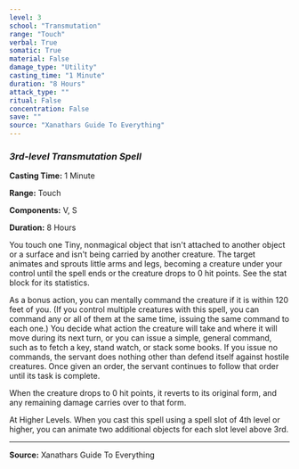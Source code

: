 ```yaml
---
level: 3
school: "Transmutation"
range: "Touch"
verbal: True
somatic: True
material: False
damage_type: "Utility"
casting_time: "1 Minute"
duration: "8 Hours"
attack_type: ""
ritual: False
concentration: False
save: ""
source: "Xanathars Guide To Everything"
---
```


### *3rd-level Transmutation Spell*

**Casting Time:** 1 Minute

**Range:** Touch

**Components:** V, S

**Duration:** 8 Hours

You touch one Tiny, nonmagical object that isn't attached to another object or a surface and isn't being carried by another creature. The target animates and sprouts little arms and legs, becoming a creature under your control until the spell ends or the creature drops to 0 hit points. See the stat block for its statistics.
 
 As a bonus action, you can mentally command the creature if it is within 120 feet of you. (If you control multiple creatures with this spell, you can command any or all of them at the same time, issuing the same command to each one.) You decide what action the creature will take and where it will move during its next turn, or you can issue a simple, general command, such as to fetch a key, stand watch, or stack some books. If you issue no commands, the servant does nothing other than defend itself against hostile creatures. Once given an order, the servant continues to follow that order until its task is complete.
 
 When the creature drops to 0 hit points, it reverts to its original form, and any remaining damage carries over to that form.
 
 At Higher Levels. When you cast this spell using a spell slot of 4th level or higher, you can animate two additional objects for each slot level above 3rd.

---
**Source:** Xanathars Guide To Everything
